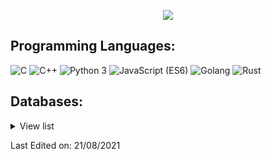<p align="center">
    <img src="https://github-readme-stats.vercel.app/api?username=veil-ctf&show_icons=true&count_private=true&theme=dark"/>
</p>

## Programming Languages:

<img src="https://img.shields.io/badge/C-lightgrey" alt="C" /> <img src="https://img.shields.io/badge/C++-ff69b4" alt="C++" /> <img src="https://img.shields.io/badge/Python 3-informational" alt="Python 3" /> <img src="https://img.shields.io/badge/JavaScript (ES6)-brightgreen" alt="JavaScript (ES6)" /> <img src="https://img.shields.io/badge/Golang%20(ES6)-yellow" alt="Golang"/> <img src="https://img.shields.io/badge/Rust%20(ES6)-magenta" alt="Rust"/>

## Databases:

<details>
    <summary>View list</summary>
    <ul>
        <li>MySQL</li>
        <li>MariaDB</li>
        <li>MongoDB</li>
    </ul>
</details>

Last Edited on: 21/08/2021

